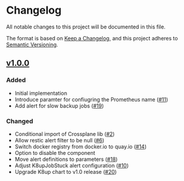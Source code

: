 # Changelog
All notable changes to this project will be documented in this file.

The format is based on [Keep a Changelog](https://keepachangelog.com/en/1.0.0/),
and this project adheres to [Semantic Versioning](https://semver.org/spec/v2.0.0.html).

## [v1.0.0]
### Added
- Initial implementation
- Introduce paramter for confiugring the Prometheus name ([#11])
- Add alert for slow backup jobs ([#19])

### Changed

- Conditional import of Crossplane lib ([#2])
- Allow restic alert filter to be null ([#6])
- Switch docker registry from docker.io to quay.io ([#14])
- Option to disable the component
- Move alert definitions to parameters ([#18])
- Adjust K8upJobStuck alert configuration ([#10])
- Upgrade K8up chart to v1.0 release ([#20])

[Unreleased]: https://github.com/projectsyn/component-backup-k8up/compare/v1.0.0...HEAD
[v1.0.0]: https://github.com/projectsyn/component-backup-k8up/releases/tag/v1.0.0

[#2]: https://github.com/projectsyn/component-backup-k8up/pull/2
[#6]: https://github.com/projectsyn/component-backup-k8up/pull/6
[#10]: https://github.com/projectsyn/component-backup-k8up/pull/10
[#11]: https://github.com/projectsyn/component-backup-k8up/pull/11
[#14]: https://github.com/projectsyn/component-backup-k8up/pull/14
[#18]: https://github.com/projectsyn/component-backup-k8up/pull/18
[#19]: https://github.com/projectsyn/component-backup-k8up/pull/19
[#20]: https://github.com/projectsyn/component-backup-k8up/pull/20